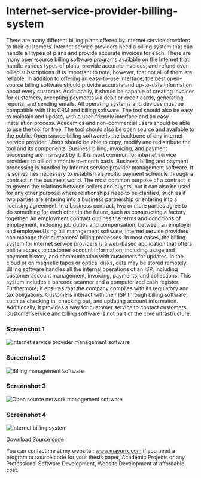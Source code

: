 # Internet-service-provider-billing-system
There are many different billing plans offered by Internet service providers to their customers. Internet service providers need a billing system that can handle all types of plans and provide accurate invoices for each. There are many open-source billing software programs available on the Internet that handle various types of plans, provide accurate invoices, and refund over-billed subscriptions. It is important to note, however, that not all of them are reliable. In addition to offering an easy-to-use interface, the best open-source billing software should provide accurate and up-to-date information about every customer. Additionally, it should be capable of creating invoices for customers, accepting payments via debit or credit cards, generating reports, and sending emails. All operating systems and devices must be compatible with this CRM and billing software. The tool should also be easy to maintain and update, with a user-friendly interface and an easy installation process. Academics and non-commercial users should be able to use the tool for free. The tool should also be open source and available to the public. Open source billing software is the backbone of any internet service provider. Users should be able to copy, modify and redistribute the tool and its components. Business billing, invoicing, and payment processing are managed by it. It is most common for internet service providers to bill on a month-to-month basis. Business billing and payment processing is handled by Internet service provider management software. It is sometimes necessary to establish a specific payment schedule through a contract in the business world. The most common purpose of a contract is to govern the relations between sellers and buyers, but it can also be used for any other purpose where relationships need to be clarified, such as if two parties are entering into a business partnership or entering into a licensing agreement. In a business contract, two or more parties agree to do something for each other in the future, such as constructing a factory together. An employment contract outlines the terms and conditions of employment, including job duties and compensation, between an employer and employee.Using bill management software, internet service providers can manage their customers' billing processes. In most cases, the billing system for internet service providers is a web-based application that offers online access to customer account information, including usage and payment history, and communication with customers for updates. In the cloud or on magnetic tapes or optical disks, data may be stored remotely. Billing software handles all the internal operations of an ISP, including customer account management, invoicing, payments, and collections. This system includes a barcode scanner and a computerized cash register. Furthermore, it ensures that the company complies with its regulatory and tax obligations. Customers interact with their ISP through billing software, such as checking in, checking out, and updating account information. Additionally, it provides a way for customer service to contact customers. Customer service and billing software is not part of the core infrastructure.


<h3> Screenshot 1</h3>
<img src="https://www.mayurik.com/uploads/P5024/Internet%20service%20provider%20management%20software.jpg" alt="Internet service provider management software">

<h3> Screenshot 2</h3>
<img src="https://www.mayurik.com/uploads/P5024/Billing%20management%20software.jpg" alt="Billing management software">


<h3> Screenshot 3</h3>
<img src="https://www.mayurik.com/uploads/P5024/Open%20source%20network%20management%20software.jpg" alt="Open source network management software">


<h3> Screenshot 4</h3>
<img src="https://www.mayurik.com/uploads/P5024/Internet%20billing%20system.jpg" alt="Internet billing system">



<a href="https://www.mayurik.com/source-code/P5024/internet-service-provider-billing-system">Download Source code</a>

You can contact me at my website : www.mayurik.com if you need a program or source code for your thesis paper, Academic Projects or any Professional Software Development, Website Development at affordable cost.
